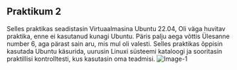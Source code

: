 ## Praktikum 2 

Selles praktikas seadistasin Virtuaalmasina Ubuntu 22.04, Oli väga huvitav praktika, enne ei kasutanud kunagi Ubuntu. 
Päris palju aega võttis Ülesanne number 6, aga pärast sain aru, mis mul oli valesti.
Selles praktikas õppisin kasutada Ubuntu käsurida, uurusin Linuxi süsteemi kataloogi ja sooritasin praktillisi kontrolltesti,
kus kasutasin oma teadmisi.
![Image-1](https://github.com/angelinazhuma/praktikum.md/assets/145142791/c231cc27-e539-481f-8a00-bde33d6d0622)
